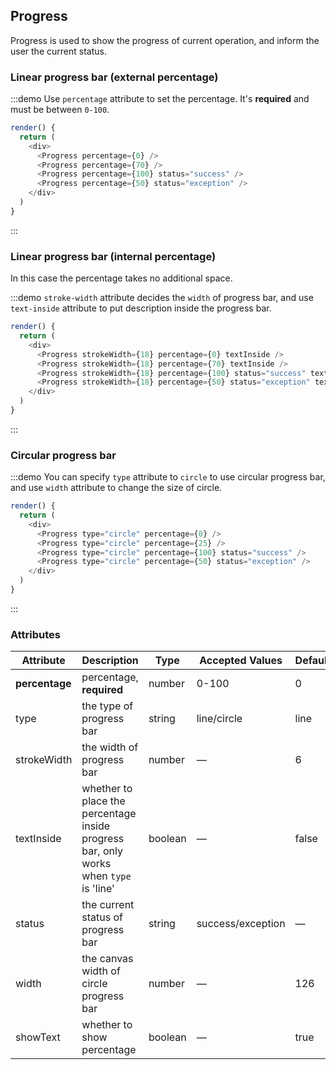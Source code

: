 ## Progress

Progress is used to show the progress of current operation, and inform the user the current status.

### Linear progress bar (external percentage)

:::demo Use `percentage` attribute to set the percentage. It's **required** and must be between `0-100`.
```js
render() {
  return (
    <div>
      <Progress percentage={0} />
      <Progress percentage={70} />
      <Progress percentage={100} status="success" />
      <Progress percentage={50} status="exception" />
    </div>
  )
}
```
:::

### Linear progress bar (internal percentage)

In this case the percentage takes no additional space.

:::demo `stroke-width` attribute decides the `width` of progress bar, and use `text-inside` attribute to put description inside the progress bar.
```js
render() {
  return (
    <div>
      <Progress strokeWidth={18} percentage={0} textInside />
      <Progress strokeWidth={18} percentage={70} textInside />
      <Progress strokeWidth={18} percentage={100} status="success" textInside />
      <Progress strokeWidth={18} percentage={50} status="exception" textInside />
    </div>
  )
}
```
:::

### Circular progress bar

:::demo You can specify `type` attribute to `circle` to use circular progress bar, and use `width` attribute to change the size of circle.
```js
render() {
  return (
    <div>
      <Progress type="circle" percentage={0} />
      <Progress type="circle" percentage={25} />
      <Progress type="circle" percentage={100} status="success" />
      <Progress type="circle" percentage={50} status="exception" />
    </div>
  )
}
```
:::

### Attributes
| Attribute      | Description          | Type      | Accepted Values       | Default  |
| --- | ---- | ---- | ---- | ---- |
| **percentage** | percentage, **required** | number | 0-100 | 0 |
| type | the type of progress bar | string | line/circle | line |
| strokeWidth | the width of progress bar | number | — | 6 |
| textInside | whether to place the percentage inside progress bar, only works when `type` is 'line' | boolean | — | false |
| status | the current status of progress bar | string | success/exception | — |
| width | the canvas width of circle progress bar | number | — | 126 |
| showText | whether to show percentage | boolean | — | true |
